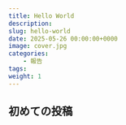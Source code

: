 ```yaml
---
title: Hello World
description:
slug: hello-world
date: 2025-05-26 00:00:00+0000
image: cover.jpg
categories:
    - 報告
tags:
weight: 1 
---
```


## 初めての投稿